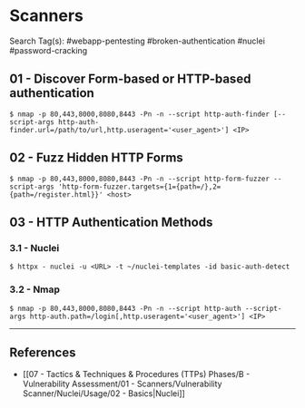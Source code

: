 # Scanners

Search Tag(s): #webapp-pentesting #broken-authentication #nuclei #password-cracking

## 01 - Discover Form-based or HTTP-based authentication

```
$ nmap -p 80,443,8000,8080,8443 -Pn -n --script http-auth-finder [--script-args http-auth-finder.url=/path/to/url,http.useragent='<user_agent>'] <IP>
```

## 02 - Fuzz Hidden HTTP Forms

```
$ nmap -p 80,443,8000,8080,8443 -Pn -n --script http-form-fuzzer --script-args 'http-form-fuzzer.targets={1={path=/},2={path=/register.html}}' <host>
```

## 03 - HTTP Authentication Methods

### 3.1 - Nuclei

```
$ httpx - nuclei -u <URL> -t ~/nuclei-templates -id basic-auth-detect
```

### 3.2 - Nmap

```
$ nmap -p 80,443,8000,8080,8443 -Pn -n --script http-auth --script-args http-auth.path=/login[,http.useragent='<user_agent>'] <IP>
```

---
## References

- [[07 - Tactics & Techniques & Procedures (TTPs) Phases/B - Vulnerability Assessment/01 - Scanners/Vulnerability Scanner/Nuclei/Usage/02 - Basics|Nuclei]]